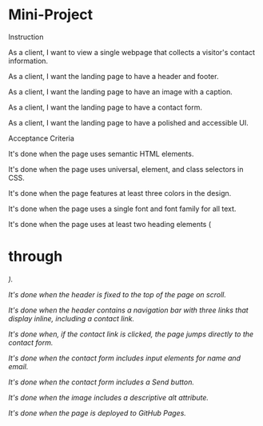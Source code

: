 # Mini-Project

Instruction


As a client, I want to view a single webpage that collects a visitor's contact information.


As a client, I want the landing page to have a header and footer.


As a client, I want the landing page to have an image with a caption.


As a client, I want the landing page to have a contact form.


As a client, I want the landing page to have a polished and accessible UI.

Acceptance Criteria


It's done when the page uses semantic HTML elements.


It's done when the page uses universal, element, and class selectors in CSS.


It's done when the page features at least three colors in the design.


It's done when the page uses a single font and font family for all text.


It's done when the page uses at least two heading elements (<h1> through <h6>).


It's done when the header is fixed to the top of the page on scroll.


It's done when the header contains a navigation bar with three links that display inline, including a contact link.


It's done when, if the contact link is clicked, the page jumps directly to the contact form.


It's done when the contact form includes input elements for name and email.


It's done when the contact form includes a Send button.


It's done when the image includes a descriptive alt attribute.


It's done when the page is deployed to GitHub Pages.
